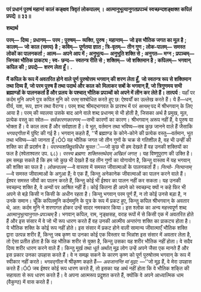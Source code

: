 **परं प्रधानं पुरुषं महान्तं** **कालं कङ्क्षव त्रिवृतं लोकपालम् ।** **आत्मानुभूत्यानुगतप्रपञ्चं** **स्वच्छन्दशङ्क्षक्त कपिलं प्रपद्ये ॥ ३३॥** 

**शब्दार्थ** 

**परम्—** **दिव्य** **; प्रधानम्—** **परम** **; पुरुषम्—** **व्यक्ति, पुरुष** **; महान्तम्—** **जो इस भौतिक जगत का मूल है** **; कालम्—** **जो** **काल (समय) है** **; कविम्—** **पूर्णतया ज्ञात** **; त्रि-वृतम्—** **तीन गुण** **; लोक-पालम्—** **समस्त लोकों का पालनकर्ता** **;** **आत्म—** **अपने आप में** **; अनुभूत्य—** **अनुभूति शक्ति से** **; अनुगत—** **मग्न** **; प्रपञ्चम्—** **जिनका भौतिक प्राकट्य** **; स्व-** **छन्द—** **स्वतन्त्र रीति से** **; शक्तिम्—** **जो शक्तिमान है** **; कपिलम्—** **भगवान् कपिल की** **; प्रपद्ये—** **शरण लेता हूँ।** **.** 

**मैं कपिल के रूप में अवतरित होने वाले पूर्ण पुरुषोत्तम भगवान् की शरण लेता हूँ,** **जो स्वतन्त्र रूप से शक्तिमान तथा दिव्य हैं, जो परम पुरुष हैं तथा पदार्थ और काल को** **मिलाकर सबों के भगवान् हैं, जो त्रिगुणमय सभी ब्रह्माण्डों के पालनकर्ता हैं और प्रलय** **के पश्चात् भौतिक प्रपञ्चों को अपने में लीन कर लेते हैं।** **तात्पर्य** : यहाँ पर कर्दम मुनि अपने पुत्र कपिल मुनि को *परम्* सश्बोधित करते हुए छ: ऐश्वर्यों का उल्लेख करते हैं। ये हैं—धन, वीर्य, यश, रूप, ज्ञान तथा वैराग्य। परम् शब्द श्रीमद्भागवत के प्रारश्भ में परं *सत्यम्* पद में श्रीभगवान् के लिए आया है। परम् की व्यालया उसके बाद आने वाले शब्द प्रधानम् से भी होती है, जिसका अर्थ है प्रमुख, मूल, प्रत्येक वस्तु का स्रोत— *सर्वकारणकारणम्* —सभी कारणों का कारण। श्रीभगवान् अरूप नहीं हैं, वे पुरुष या भोक्ता हैं। वे काल तत्व हैं और सर्वज्ञाता हैं। वे भूत, वर्तमान तथा भविष्य—सब कुछ जानने वाले हैं जैसाकि *भगवद्गीता* में पुष्टि की गई है। भगवान् कहते हैं, ''मैं ब्रह्माण्ड के कोने-कोने की प्रत्येक वस्तु—वर्तमान, भूत तथा भविष्य—को जानता हूँ।ÓÓ यह भौतिक जगत जो तीन गुणों के चक्र से गतिशील है, वह भी उन्हीं की शक्ति का ही प्रदर्शन है। *परास्यशक्तिॢवविधैव* *श्रूयत* े—जो कुछ भी हम देखते हैं वह उनकी शक्तियों का फल है (श्वेताश्वतर उप. ६८)। *परस्य ब्रह्मण: शक्तिस्तथेदम् अखिलं जगत्* । यह विष्णुपुराण की उक्ति है। हम समझ सकते हैं कि हम जो कुछ भी देखते हैं वह तीन गुणों का योगायोग है, किन्तु वास्तव में यह भगवान् की शक्ति का फल है। *लोकपालम्* —वे वास्तव में समस्त जीवात्माओं के पालनकर्ता हैं। *नित्यो-* *नित्यानाम्* —वे समस्त जीवात्माओं के अगुआ हैं; वे एक हैं, किन्तु अनेकानेक जीवात्माओं का पालन करने वाले हैं। ईश्वर समस्त जीवों का पालन करते हैं, किन्तु कोई भी ईश्वर का पालन नहीं कर सकता। यह उनकी स्वच्छन्द शक्ति है, वे अन्यों पर आश्रित नहीं हैं। कोई कितना ही अपने को स्वच्छन्द क्यों न कहे फिर भी अपने से बड़े किसी न किसी के अधीन रहता है। किन्तु भगवान् परम पूर्ण हैं, न तो कोई उनसे बड़ा है, न उनके समान। चूँकि कपिलमुनि कर्दममुनि के पुत्र के रूप में प्रकट हुए, किन्तु कपिल श्रीभगवान् के अवतार थे, अत: कर्दम मुनि ने शरणागत होकर उन्हें सादर नमस्कार किया। इस श्लोक का अन्य महत्त्वपूर्ण शब्द *आत्मानुभूत्यानुगत-प्रपञ्चम्* है। भगवान् कपिल, राम, नृङ्क्षसह, वराह रूपों में से किसी एक में अवतरित होते हैं और इस संसार में वे जो भी रूप धारण करते हैं वह उनकी आत्मीय अन्तरंगा शक्ति का प्राकट्य होता है। ये भौतिक शक्ति के कोई रूप नहीं होते। इस संसार में प्रकट होने वाली सामान्य जीवात्माएँ भौतिक शक्ति द्वारा उत्पन्न शरीर हैं, किन्तु जब कृष्ण या उनका कोई एक विस्तार या भिन्नांश इस संसार में अवतार लेता है, तो ऐसा प्रतीत होता है कि वह भौतिक शरीर से युक्त है, किन्तु उसका यह शरीर भौतिक नहीं होता। वे सदैव दिव्य शरीर धारण करने वाले हैं। किन्तु मूर्ख तथा धूर्त अर्थात् मूढ़ लोग उन्हें अपने जैसा एक मानते हैं और इस प्रकार उनका उपहास करते हैं। वे न समझ सकने के कारण कृष्ण को पूर्ण पुरुषोत्तम भगवान् के रूप में स्वीकार नहीं करते। *भगवद्गीता* में श्रीकृष्ण कहते हैं— *अवजानन्ति मां मूढा:* —''जो मूढ़ हैं, वे मेरा उपहास करते हैं।ÓÓ जब ईश्वर कोई रूप धारण करते हैं, तो इसका यह अर्थ नहीं होता कि वे भौतिक शकि्त की सहायता से रूप धारण करते हैं। वे अपना आत्मरूप प्रदॢशत करते हैं, क्योंकि वे अपने आध्यात्मिक धाम (वैकुण्ठ) में वास करते हैं।  